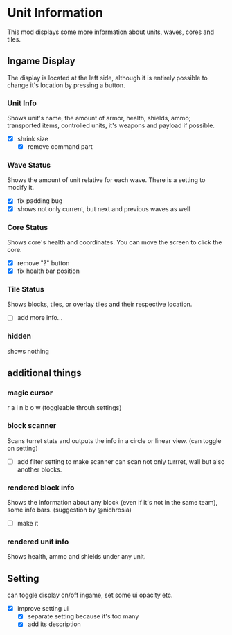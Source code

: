 # Unit Information
This mod displays some more information about units, waves, cores and tiles.

## Ingame Display
The display is located at the left side, although it is entirely possible to change it's location by pressing a button.

### Unit Info
Shows unit's name, the amount of armor, health, shields, ammo; transported items, controlled units, it's weapons and payload if possible.
- [x] shrink size
    - [x] remove command part
    
### Wave Status
Shows the amount of unit relative for each wave. There is a setting to modify it. 
- [x] fix padding bug
- [x] shows not only current, but next and previous waves as well

### Core Status
Shows core's health and coordinates. You can move the screen to click the core.
- [x] remove "?" button
- [x] fix health bar position

### Tile Status
Shows blocks, tiles, or overlay tiles and their respective location.
- [ ] add more info...

### hidden
shows nothing

## additional things
### magic cursor
r a i n b o w (toggleable throuh settings)

### block scanner
Scans turret stats and outputs the info in a circle or linear view. (can toggle on setting)
- [ ] add filter setting to make scanner can scan not only turrret, wall but also another blocks.

### rendered block info
Shows the information about any block (even if it's not in the same team), some info bars. (suggestion by @nichrosia)
- [ ] make it

### rendered unit info
Shows health, ammo and shields under any unit.

## Setting
can toggle display on/off ingame, set some ui opacity etc.
- [x] improve setting ui
    - [x] separate setting because it's too many
    - [x] add its description
